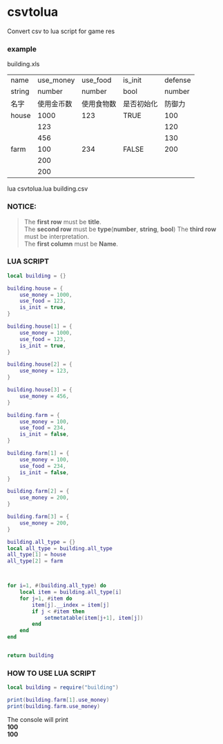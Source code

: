 # csvtolua
Convert csv to lua script for game res  

### example
building.xls  
<table>
    <tr>
        <td>name</td>
        <td>use_money</td>
        <td>use_food</td>
        <td>is_init</td>
        <td>defense</td>
    </tr>
    <tr>
        <td>string</td>
        <td>number</td>
        <td>number</td>
        <td>bool</td>
        <td>number</td>
    </tr>
    <tr>
        <td>名字</td>
        <td>使用金币数</td>
        <td>使用食物数</td>
        <td>是否初始化</td>
        <td>防御力</td>
    </tr>
    <tr>
        <td>house</td>
        <td>1000</td>
        <td>123</td>
        <td>TRUE</td>
        <td>100</td>
    </tr>
    <tr>
        <td></td>
        <td>123</td>
        <td></td>
        <td></td>
        <td>120</td>
    </tr>
    <tr>
        <td></td>
        <td>456</td>
        <td></td>
        <td></td>
        <td>130</td>
    </tr>
    <tr>
        <td>farm</td>
        <td>100</td>
        <td>234</td>
        <td>FALSE</td>
        <td>200</td>
    </tr> 
    <tr>
        <td></td>
        <td>200</td>
        <td></td>
        <td></td>
        <td></td>
    </tr>
    <tr>
        <td></td>
        <td>200</td>
        <td></td>
        <td></td>
        <td></td>
    </tr>          
</table>
lua csvtolua.lua building.csv

### NOTICE:
> The **first row** must be **title**.  
> The **second row** must be **type**(**number**, **string**, **bool**) 
> The **third row** must be interpretation.    
> The **first column** must be **Name**.  

### LUA SCRIPT
```lua
local building = {}

building.house = {
    use_money = 1000,
    use_food = 123,
    is_init = true,
}

building.house[1] = {
    use_money = 1000,
    use_food = 123,
    is_init = true,
}

building.house[2] = {
    use_money = 123,
}

building.house[3] = {
    use_money = 456,
}

building.farm = {
    use_money = 100,
    use_food = 234,
    is_init = false,
}

building.farm[1] = {
    use_money = 100,
    use_food = 234,
    is_init = false,
}

building.farm[2] = {
    use_money = 200,
}

building.farm[3] = {
    use_money = 200,
}

building.all_type = {}
local all_type = building.all_type
all_type[1] = house
all_type[2] = farm



for i=1, #(building.all_type) do
    local item = building.all_type[i]
    for j=1, #item do
        item[j].__index = item[j]
        if j < #item then
            setmetatable(item[j+1], item[j])
        end
    end
end


return building

```

### HOW TO USE LUA SCRIPT
```lua
local building = require("building")

print(building.farm[1].use_money)
print(building.farm.use_money)
```
The console will print    
**100**   
**100**   
